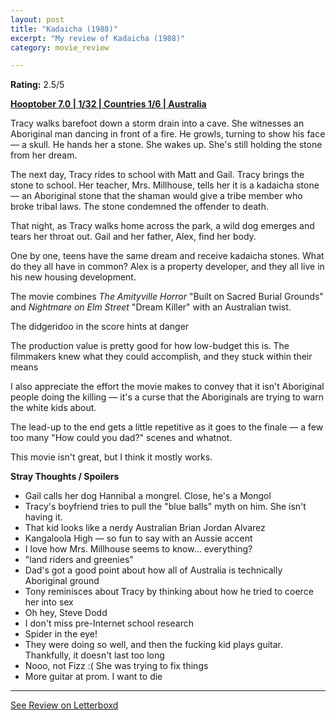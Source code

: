 ```yaml
---
layout: post
title: "Kadaicha (1988)"
excerpt: "My review of Kadaicha (1988)"
category: movie_review

---
```


**Rating:** 2.5/5

<b><a href="https://boxd.it/pOK5i/detail" title="Hooptober 7.0 | 1/32 | Countries 1/6 | Australia">Hooptober 7.0 | 1/32 | Countries 1/6 | Australia</a></b>

Tracy walks barefoot down a storm drain into a cave. She witnesses an Aboriginal man dancing in front of a fire. He growls, turning to show his face — a skull. He hands her a stone. She wakes up. She's still holding the stone from her dream.

The next day, Tracy rides to school with Matt and Gail. Tracy brings the stone to school. Her teacher, Mrs. Millhouse, tells her it is a kadaicha stone — an Aboriginal stone that the shaman would give a tribe member who broke tribal laws. The stone condemned the offender to death.

That night, as Tracy walks home across the park, a wild dog emerges and tears her throat out. Gail and her father, Alex, find her body.

One by one, teens have the same dream and receive kadaicha stones. What do they all have in common? Alex is a property developer, and they all live in his new housing development.

The movie combines <i>The Amityville Horror</i> "Built on Sacred Burial Grounds" and <i>Nightmare on Elm Street</i> "Dream Killer" with an Australian twist.

The didgeridoo in the score hints at danger

The production value is pretty good for how low-budget this is. The filmmakers knew what they could accomplish, and they stuck within their means

I also appreciate the effort the movie makes to convey that it isn't Aboriginal people doing the killing — it's a curse that the Aboriginals are trying to warn the white kids about.

The lead-up to the end gets a little repetitive as it goes to the finale — a few too many "How could you dad?" scenes and whatnot.

This movie isn't great, but I think it mostly works.


<b>Stray Thoughts / Spoilers</b>
* Gail calls her dog Hannibal a mongrel. Close, he's a Mongol
* Tracy's boyfriend tries to pull the "blue balls" myth on him. She isn't having it.
* That kid looks like a nerdy Australian Brian Jordan Alvarez
* Kangaloola High — so fun to say with an Aussie accent
* I love how Mrs. Millhouse seems to know... everything?
* "land riders and greenies"
* Dad's got a good point about how all of Australia is technically Aboriginal ground
* Tony reminisces about Tracy by thinking about how he tried to coerce her into sex
* Oh hey, Steve Dodd
* I don't miss pre-Internet school research 
* Spider in the eye!
* They were doing so well, and then the fucking kid plays guitar. Thankfully, it doesn't last too long
* Nooo, not Fizz :( She was trying to fix things
* More guitar at prom. I want to die

<hr>

[See Review on Letterboxd](https://boxd.it/5JWx0T)
